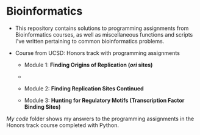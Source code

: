 # Bioinformatics  

- This repository contains solutions to programming assignments from Bioinformatics courses, as well as miscellaneous functions and scripts I've written pertaining to common bioinformatics problems.


- Course from UCSD: Honors track with programming assignments  
      
  - Module 1: **Finding Origins of Replication (*ori* sites)**
  - 
  - Module 2: **Finding Replication Sites Continued**  

  - Module 3: **Hunting for Regulatory Motifs (Transcription Factor Binding Sites)**  

*My code* folder shows my answers to the programming assignments in the Honors track course completed with Python.


 
